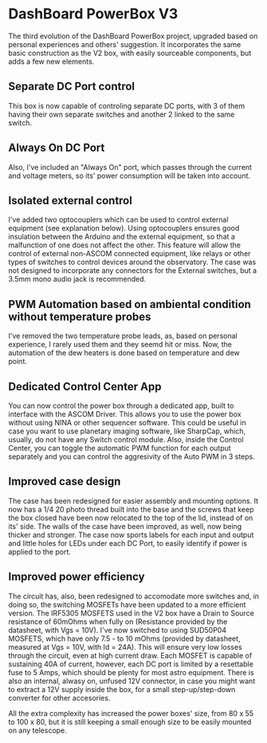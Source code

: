 # DashBoard PowerBox V3 

The third evolution of the DashBoard PowerBox project, upgraded based on personal experiences and others' suggestion.
It incorporates the same basic construction as the V2 box, with easily sourceable components, but adds a few new elements. 

## Separate DC Port control
This box is now capable of controling separate DC ports, with 3 of them having their own separate switches and another 2 linked to the same switch. 

## Always On DC Port
Also, I've included an "Always On" port, which passes through the current and voltage meters, so its' power consumption will be taken into account. 

## Isolated external control
I've added two optocouplers which can be used to control external equipment (see explanation below). Using optocouplers ensures good insulation between the Arduino and the external equipment, so that a malfunction of one does not affect the other. This feature will allow the control of external non-ASCOM connected equipment, like relays or other types of switches to control devices around the observatory. The case was not designed to incorporate any connectors for the External switches, but a 3.5mm mono audio jack is recommended. 

## PWM Automation based on ambiental condition without temperature probes
I've removed the two temperature probe leads, as, based on personal experience, I rarely used them and they seemd hit or miss. Now, the automation of the dew heaters is done based on temperature and dew point.

## Dedicated Control Center App
You can now control the power box through a dedicated app, built to interface with the ASCOM Driver. This allows you to use the power box without using NINA or other sequencer software. This could be useful in case you want to use planetary imaging software, like SharpCap, which, usually, do not have any Switch control module. Also, inside the Control Center, you can toggle the automatic PWM function for each output separately and you can control the aggresivity of the Auto PWM in 3 steps. 

## Improved case design
The case has been redesigned for easier assembly and mounting options. It now has a 1/4 20 photo thread built into the base and the screws that keep the box closed have been now relocated to the top of the lid, instead of on its' side. The walls of the case have been improved, as well, now being thicker and stronger. The case now sports labels for each input and output and little holes for LEDs under each DC Port, to easily identify if power is applied to the port. 

## Improved power efficiency
The circuit has, also, been redesigned to accomodate more switches and, in doing so, the switching MOSFETs have been updated to a more efficient version. The IRF5305 MOSFETS used in the V2 box have a Drain to Source resistance of 60mOhms when fully on (Resistance provided by the datasheet, with Vgs = 10V). I've now switched to using SUD50P04 MOSFETS, which have only 7.5 - to 10 mOhms (provided by datasheet, measured at Vgs = 10V, with Id = 24A). This will ensure very low losses through the circuit, even at high current draw. Each MOSFET is capable of sustaining 40A of current, however, each DC port is limited by a resettable fuse to 5 Amps, which should be plenty for most astro equipment. There is also an internal, alwasy on, unfused 12V connector, in case you might want to extract a 12V supply inside the box, for a small step-up/step-down converter for other accesories. 

All the extra complexity has increased the power boxes' size, from 80 x 55 to 100 x 80, but it is still keeping a small enough size to be easily mounted on any telescope. 
